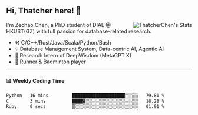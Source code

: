 ## Hi, Thatcher here! :wave:

<img align="right" src="https://github-readme-stats.vercel.app/api?username=thatcherchen&title_color=333&text_color=777" alt="ThatcherChen's Stats" >

I'm Zechao Chen, a PhD student of DIAL @ HKUST(GZ) with full passion for database-related research.

- :hammer_and_pick:  C/C++/Rust/Java/Scala/Python/Bash
- :bulb:  Database Management System, Data-centric AI, Agentic AI
- :telescope:  Research Intern of DeepWisdom (MetaGPT X)
- :seedling:  Runner & Badminton player

---

#### :bar_chart: Weekly Coding Time

<!--START_SECTION:waka-->

```txt
Python   16 mins         ████████████████████░░░░░   79.81 %
C        3 mins          ████▓░░░░░░░░░░░░░░░░░░░░   18.28 %
Ruby     0 secs          ▒░░░░░░░░░░░░░░░░░░░░░░░░   01.91 %
```

<!--END_SECTION:waka-->
